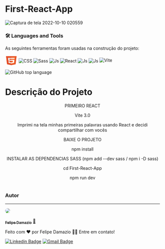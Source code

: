 # First-React-App


![Captura de tela 2022-10-10 020559](https://user-images.githubusercontent.com/71530559/194801946-053f69d3-bea9-4884-8e47-ad83584fd350.jpg)



### 🛠 Languages and Tools
As seguintes ferramentas foram usadas na construção do projeto:
<br>
<br>
 <img align="center" alt="HTML" height="30" width="40" src="https://raw.githubusercontent.com/devicons/devicon/master/icons/html5/html5-original.svg">
  <img align="center" alt="CSS" height="30" width="40" src="https://cdn.jsdelivr.net/gh/devicons/devicon/icons/css3/css3-original.svg">
  <img align="center" alt="Sass" height="40" width="40" src="https://cdn.jsdelivr.net/gh/devicons/devicon/icons/sass/sass-original.svg">
  <img align="center" alt="Js" height="30" width="40" src="https://cdn.jsdelivr.net/gh/devicons/devicon/icons/javascript/javascript-original.svg">
  <img align="center" alt="React" height="40" width="40" src="https://cdn.jsdelivr.net/gh/devicons/devicon/icons/react/react-original.svg">
  <img align="center" alt="Js" height="40" width="50" src="https://cdn.jsdelivr.net/gh/devicons/devicon/icons/vscode/vscode-original-wordmark.svg" />
   <img align="center" alt="Js" height="50" width="60" src="https://cdn.jsdelivr.net/gh/devicons/devicon/icons/git/git-plain-wordmark.svg" />
   ![Vite](https://img.shields.io/badge/vite-%23646CFF.svg?style=for-the-badge&logo=vite&logoColor=white)
  
<img alt="GitHub top language" src="https://img.shields.io/github/languages/top/felipedamazio/First-React-App?style=plastic">


# Descrição do Projeto
<p align="center">PRIMEIRO REACT</p>
<p align="center"> Vite 3.0 </p>
<p align="center"> Imprimi na tela minhas primeiras palavras usando React e decidi compartilhar com vocês </p>

<p align="center">BAIXE O PROJETO</p>
<p align="center"> npm install </p>
<p align="center"> INSTALAR AS DEPENDENCIAS SASS (npm add --dev sass / npm i -D sass) </p>
<p align="center"> cd First-React-App </p>
<p align="center"> npm run dev </p>







<h1 align="center">
<!-- <h1> -->

</h1>


### Autor
---

<a href="https://www.linkedin.com/in/felipe-damazio/">
<img width="200" style="border-radius: 50%;" src="https://avatars.githubusercontent.com/u/71530559?v=4"> 
 
  

 <sub><b>Felipe Damazio</b></sub></a> <a href="https://www.linkedin.com/in/felipe-damazio" target= "_blank" title="">🚀</a>


Feito com ❤️ por Felipe Damazio 👋🏽 Entre em contato!

[![Linkedin Badge](https://img.shields.io/badge/-Felipe-blue?style=flat-square&logo=Linkedin&logoColor=white&link=https://www.linkedin.com/in/felipe-damazio/)](https://www.linkedin.com/in/felipe-damazio/) 
[![Gmail Badge](https://img.shields.io/badge/-lipjb@hotmail.com-c14438?style=flat-square&logo=Gmail&logoColor=white&link=mailto:lipjb@hotmail.com)](mailto:lipjb@hotmail.com)





